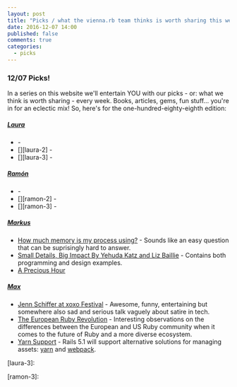 ```yaml
---
layout: post
title: "Picks / what the vienna.rb team thinks is worth sharing this week"
date: 2016-12-07 14:00
published: false
comments: true
categories:
  - picks
---
```


### 12/07 Picks!

In a series on this website we'll entertain YOU with our picks - or: what we think is worth sharing - every week.
Books, articles, gems, fun stuff... you're in for an eclectic mix! So, here's for the one-hundred-eighty-eighth edition:


##### [Laura][laura]
- [][laura-1] -
- [][laura-2] -
- [][laura-3] -

##### [Ramón][ramon]
- [][ramon-1] -
- [][ramon-2] -
- [][ramon-3] -

##### [Markus][markus]
- [How much memory is my process using?][markus-1] - Sounds like an easy question that can be suprisingly hard to answer.
- [Small Details, Big Impact By Yehuda Katz and Liz Baillie][markus-2] - Contains both programming and design examples.
- [A Precious Hour][markus-3]

##### [Max][max]
- [Jenn Schiffer at xoxo Festival][max-1] - Awesome, funny, entertaining but somewhere also sad and serious talk vaguely about satire in tech.
- [The European Ruby Revolution][max-2] - Interesting observations on the differences between the European and US Ruby community when it comes to the future of Ruby and a more diverse ecosystem.
- [Yarn Support][max-3] - Rails 5.1 will support alternative solutions for managing assets: [yarn][yarn] and [webpack][webpack].



[laura]: https://www.twitter.com/alicetragedy
[laura-1]:
[laura-2]:
[laura-3]:

[ramon]: https://twitter.com/senorhuidobro
[ramon-1]:
[ramon-2]:
[ramon-3]:

[markus]: https://twitter.com/nuclearsquid
[markus-1]: https://jvns.ca/blog/2016/12/03/how-much-memory-is-my-process-using-/
[markus-2]: https://www.youtube.com/watch?v=533rIdxPF10
[markus-3]: https://medium.com/@rands/a-precious-hour-ca66d9be0021

[max]: https://www.twitter.com/klappradla
[max-1]: https://www.youtube.com/watch?v=wewAC5X_CZ8
[max-2]: http://devonestes.herokuapp.com/the-european-ruby-revolution/
[max-3]: https://github.com/rails/rails/pull/26836
[yarn]: https://yarnpkg.com/
[webpack]: https://webpack.github.io/
